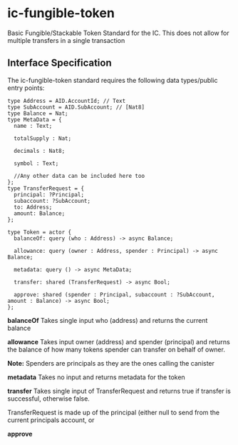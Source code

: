 # ic-fungible-token
Basic Fungible/Stackable Token Standard for the IC. This does not allow for multiple transfers in a single transaction

## Interface Specification
The ic-fungible-token standard requires the following data types/public entry points:

```
type Address = AID.AccountId; // Text
type SubAccount = AID.SubAccount; // [Nat8]
type Balance = Nat;
type MetaData = {
  name : Text;
  
  totalSupply : Nat;
  
  decimals : Nat8;
  
  symbol : Text;
  
  //Any other data can be included here too
};
type TransferRequest = {
  principal: ?Principal;
  subaccount: ?SubAccount;
  to: Address;
  amount: Balance;
};

type Token = actor {
  balanceOf: query (who : Address) -> async Balance;
  
  allowance: query (owner : Address, spender : Principal) -> async Balance;

  metadata: query () -> async MetaData;

  transfer: shared (TransferRequest) -> async Bool;

  approve: shared (spender : Principal, subaccount : ?SubAccount, amount : Balance) -> async Bool;
};
```
**balanceOf**
Takes single input who (address) and returns the current balance

**allowance**
Takes input owner (address) and spender (principal) and returns the balance of how many tokens spender can transfer on behalf of owner.

**Note:** Spenders are principals as they are the ones calling the canister

**metadata**
Takes no input and returns metadata for the token

**transfer**
Takes single input of TransferRequest and returns true if transfer is successful, otherwise false.

TransferRequest is made up of the principal (either null to send from the current principals account, or 

**approve**
